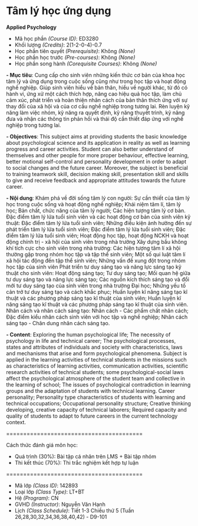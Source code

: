 # Tâm lý học ứng dụng
<b>Applied Psychology</b>

- Mã học phần <i>(Course ID)</i>: ED3280
- Khối lượng <i>(Credits)</i>: 2(1-2-0-4)-0.7
- Học phần tiên quyết <i>(Prerequisite)</i>: Không <i>(None)</i>
- Học phần học trước <i>(Pre-courses)</i>: Không <i>(None)</i>
- Học phần song hành <i>(Corequisite Courses)</i>: Không <i>(None)</i>

<b>
- Mục tiêu</b>: Cung cấp cho sinh viên những kiến thức cơ bản của khoa học tâm lý và ứng dụng trong
cuộc sống cũng như trong học tập và hoạt động nghề nghiệp. Giúp sinh viên hiểu về bản thân, hiểu
về người khác, từ đó có hành vi, ứng xử một cách thích hợp, nâng cao hiệu quả học tập, làm chủ
cảm xúc, phát triển và hoàn thiện nhân cách của bản thân thích ứng với sự thay đổi của xã hội và
của cơ cấu nghề nghiệp trong tương lai.
Rèn luyện kỹ năng làm việc nhóm, kỹ năng ra quyết định, kỹ năng thuyết trình, kỹ năng đưa và
nhận các thông tin phản hồi và thái độ cần thiết đáp ứng với nghề nghiệp trong tương lai.

<b><font size=”2”>- Objectives</b>: This subject aims at providing students the basic knowledge about psychological science and its application
in reality as well as learning progress and career activities. Student can also better understand of themselves and other
people for more proper behaviour, effective learning, better motional self-control and personality development in order
to adapt to social changes and the future career.
Moreover, the subject is beneficial to training teamwork skill, decision making skill, presentation skill and skills to give
and receive feedback and appropriate attitudes towards the future career.</font>


<b>
- Nội dung</b>: Khám phá về đời sống tâm lý con người: Sự cần thiết của tâm lý học trong cuộc sống và hoạt động
nghề nghiệp; Khái niệm tâm lí, tâm lý học; Bản chất, chức năng của tâm lý người; Các hiện tượng
tâm lý cơ bản.
Đặc điểm tâm lý lứa tuổi sinh viên và các hoạt động cơ bản của sinh viên kỹ thuật: Đặc điểm tâm
lý lứa tuổi sinh viên; Những điều kiện ảnh hưởng đến sự phát triển tâm lý lứa tuổi sinh viên; Đặc
điểm tâm lý lứa tuổi sinh viên; Đặc điểm tâm lý lứa tuổi sinh viên; Hoạt động học tập, hoạt động
NCKH và hoạt động chính trị - xã hội của sinh viên trong nhà trường
Xây dựng bầu không khí tích cực cho sinh viên trong nhà trường: Các hiện tượng tâm lí xã hội
thường gặp trong nhóm học tập và tập thể sinh viên; Một số qui luật tâm lí xã hội tác động đến tập
thể sinh viên; Những vấn đề xung đột trong nhóm học tập của sinh viên
Phát triển tư duy sáng tạo và năng lực sáng tạo kỹ thuật cho sinh viên: Hoạt động sáng tạo; Tư duy
sáng tạo; Mối quan hệ giữa tư duy sáng tạo và năng lực sáng tạo; Các nguồn kích thích sáng tạo và
đổi mới tư duy sáng tạo của sinh viên trong nhà trường Đại học; Những yếu tố cản trở tư duy sáng
tạo và cách khắc phục; Huấn luyện kĩ năng sáng tạo kĩ thuật và các phương pháp sáng tạo kĩ thuật
của sinh viên; Huấn luyện kĩ năng sáng tạo kĩ thuật và các phương pháp sáng tạo kĩ thuật của sinh
viên.
Nhân cách và nhân cách sáng tạo: Nhân cách - Các phẩm chất nhân cách; Đặc điểm kiểu nhân cách
sinh viên với học tập và nghề nghiệp; Nhân cách sáng tạo - Chân dung nhân cách sáng tạo.

<b>- Content</b>: Exploring the human psychological life; The necessity of psychology in life and technical career; The psychological
processes, states and attributes of individuals and society with characteristics, laws and mechanisms that arise and
form psychological phenomena.
Subject is applied in the learning activities of technical students in the missions such as characteristics of learning
activities, communication activities, scientific research activities of technical students; some psychological-social laws
affect the psychological atmosphere of the student team and collective in the learning of school; The issues of
psychological contradiction in learning groups and the adaptation of students with technical learning.
Career personality; Personality type characteristics of students with learning and technical occupations; Occupational
personality structure; Creative thinking developing, creative capacity of technical laborers; Required capacity and
quality of students to adapt to future careers in the current technology context.

========================================

Cách thức đánh giá môn học:
- Quá trình (30%): Bài tập cá nhân trên LMS + Bài tập nhóm
- Thi kết thúc (70%): Thi trắc nghiệm kết hợp tự luận

========================================
- Mã lớp <i>(Class ID)</i>: 142893
- Loại lớp <i>(Class Type)</i></i>: LT+BT
- Hệ <i>(Program)</i></i>: CN
- GVHD <i>(Instructor)</i>: Nguyễn Văn Hạnh
- Lịch <i>(Class Schedule)</i>: Tiết 1-3 Chiều thứ 5 (Tuần 26,28,30,32,34,36,38,40,42) - D9-101
